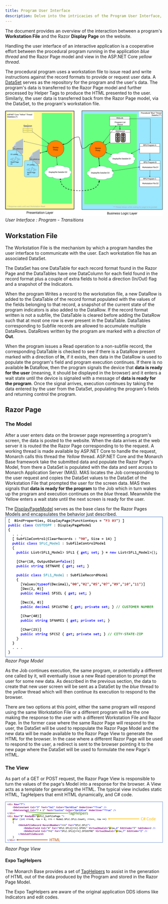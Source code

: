 ```yaml
---
title: Program User Interface
description: Delve into the intricacies of the Program User Interface, highlighting key design considerations, user interaction principles, and implementation strategies to enhance user experience across software applications.
---
```


The document provides an overview of the interaction between a program's  **Workstation File** and the Razor **Display Page** on the website.

Handling the user interface of an interactive application is a cooperative effort between the procedural program running in the application *blue thread* and the Razor Page model and view in the ASP.NET Core *yellow thread*.

The procedural program uses a workstation file to issue read and write instructions against the record formats to provide or request user data. A [DataSet](//docs.microsoft.com/en-us/dotnet/api/system.data.dataset) serves as the repository for the program and the user's data. The program's data is transferred to the Razor Page model and further processed by Helper Tags to produce the HTML presented to the user. Similarly, the user data is transferred back from the Razor Page model, via the DataSet, to the program's workstation file.

![yellow-blue-transitions](images/user-interface-two-threads.svg)
_User Interface : Program - Transitions_

## Workstation File
The Workstation File is the mechanism by which a program handles the user interface to communicate with the user. Each workstation file has an associated DataSet.

The DataSet has one DataTable for each record format found in the Razor Page and the DataTables have one DataColumn for each field found in the record format plus a couple of extra fields to hold a direction (In/Out) flag and a snapshot of the Indicators.

When the program Writes a record to the workstation file, a new DataRow is added to the DataTable of the record format populated with the values of the fields belonging to that record, a snapshot of the current state of the program indicators is also added to the DataRow. If the record format written is not a subfile, the DataTable is cleared before adding the DataRow such that at most one row is ever present in the DataTable. DataTables corresponding to Subfile records are allowed to accumulate multiple DataRows. DataRows written by the program are marked with a *direction* of **Out**.

When the program issues a Read operation to a non-subfile record, the corresponding DataTable is checked to see if there is a DataRow present marked with a direction of **In**, if it exists, then data in the DataRow is used to populate the program's field and program execution continues. If there is no available **In** DataRow, then the program signals the device that **data is ready for the user** (meaning, it should be displayed in the browser) and it enters a wait state until the device is signaled with a message of **data is ready for the program**. Once the signal arrives, execution continues by taking the data entered by the user from the DataSet, populating the program's fields and returning control the program.

## Razor Page

### The Model
After a user enters data on the browser page representing a program's screen, the data is posted to the website. When the data arrives at the web server it is routed the the Razor Page corresponding to to the request. A working thread is made available by ASP.NET Core to handle the request, Monarch calls this thread the *Yellow* thread. ASP.NET Core and the Monarch Base framework take the submitted data and populate the Razor Page's Model, from there a DataSet is populated with the data and sent across to Monarch Application Server (MAS).  MAS locates the Job corresponding to the user request and copies the DataSet values to the DataSet of the Workstation File that prompted the user for the screen data. MAS then signals that **data is ready for the program** to the Job which in turn wakes up the program and execution continues on the *blue* thread. Meanwhile the Yellow enters a wait state until the next screen is ready for the user.

The [DisplayPageModel](../user-interface/qsys-expo-display-page-model.html) serves as the base class for the Razor Pages Models and encapsulates the behavior just described.
![Razor Page Model](images/razor-page-model.png)
_Razor Page Model_

As the Job continues execution, the same program, or potentially a different one called by it, will eventually issue a new Read operation to prompt the user for some new data.  As described in the previous section, the data to create that new user screen will be sent as a DataSet by the *blue* thread to the *yellow* thread which will then continue its execution to respond to the browser.

There are two options at this point, either the same program will respond using the same Workstation File or a different program will be the one making the response to the user with a different Workstation File and Razor Page.  In the former case where the same Razor Page will respond to the user, the DataSet will be used to repopulate the Razor Page Model and the new data will be made available to the Razor Page View to generate the HTML for the browser. In the case where a different Razor Page will be used to respond to the user, a redirect is sent to the browser pointing it to the new page where the DataSet will be used to formulate the new Page's HTML.

### The View
As part of a GET or POST request, the Razor Page View is responsible to turn the values of the page's Model into a response for the browser.  A View acts as a template for generating the HTML. The typical view includes static HTML, TagHelpers that emit HTML dynamically, and C# code.

![Razor Page View](images/razor-page-view.png)
_Razor Page View_

#### Expo TagHelpers
The Monarch Base provides a set of [TagHelpers](../user-interface/qsys-expo-dds-elements.html) to assist in the generation of HTML out of the data produced by the Program and stored in the Razor Page Model.  

The Expo TagHelpers are aware of the original application DDS idioms like Indicators and edit codes.

